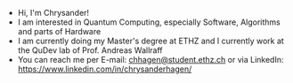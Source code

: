 - Hi, I'm Chrysander!
- I am interested in Quantum Computing, especially Software, Algorithms and parts of Hardware
- I am currently doing my Master's degree at ETHZ and I currently work at the QuDev lab of Prof. Andreas Wallraff
- You can reach me per E-mail: chhagen@student.ethz.ch or via LinkedIn: https://www.linkedin.com/in/chrysanderhagen/
